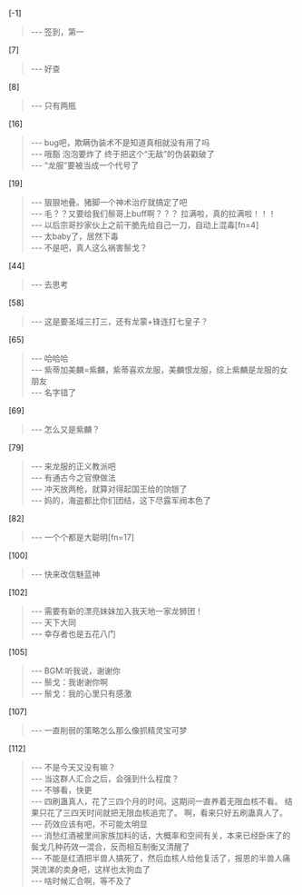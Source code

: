 
[-1] 
>--- 签到，第一<br>

[7] 
>--- 好查<br>

[8] 
>--- 只有两瓶<br>

[16] 
>--- bug吧，欺瞒伪装术不是知道真相就没有用了吗<br>
>--- 哦豁  泡泡要炸了  终于把这个“无敌”的伪装戳破了<br>
>--- “龙服”要被当成一个代号了<br>

[19] 
>--- 狠狠地叠。猪脚一个神术治疗就搞定了吧<br>
>--- 毛？？又要给我们鬃哥上buff啊？？？
拉满啦，真的拉满啦！！！<br>
>--- 以后宗哥抄家伙上之前干脆先给自己一刀，自动上混毒[fn=4]<br>
>--- 太baby了，居然下毒<br>
>--- 不是吧，真人这么祸害鬃戈？<br>

[44] 
>--- 去思考<br>

[58] 
>--- 这是要圣域三打三，还有龙蒙+锋连打七皇子？<br>

[65] 
>--- 哈哈哈<br>
>--- 紫蒂加美麟=紫麟，紫蒂喜欢龙服，美麟恨龙服，综上紫麟是龙服的女朋友<br>
>--- 名字错了<br>

[69] 
>--- 怎么又是紫麟？<br>

[79] 
>--- 来龙服的正义教派吧<br>
>--- 有通古今之官僚做法<br>
>--- 冲天放两枪，就算对得起国王给的饷银了<br>
>--- 妈的，海盗都比你们团结，这下尽露军阀本色了<br>

[82] 
>--- 一个个都是大聪明[fn=17]<br>

[100] 
>--- 快来改信魅蓝神<br>

[102] 
>--- 需要有新的漂亮妹妹加入我天地一家龙狮团！<br>
>--- 天下大同<br>
>--- 幸存者也是五花八门<br>

[105] 
>--- BGM:听我说，谢谢你<br>
>--- 鬃戈：我谢谢你啊<br>
>--- 鬃戈：我的心里只有感激<br>

[107] 
>--- 一直削弱的策略怎么那么像抓精灵宝可梦<br>

[112] 
>--- 不是今天又没有嘛？<br>
>--- 当这群人汇合之后，会强到什么程度？<br>
>--- 不够看，快更<br>
>--- 四刷蛊真人，花了三四个月的时间。这期间一直养着无限血核不看。
结果只花了三四天时间就把无限血核追完了。
啊，看来只好五刷蛊真人了。<br>
>--- 药效应该有吧，不可能太明显<br>
>--- 消愁红酒被里间家族加料的话，大概率和空间有关，本来已经卧床了的鬓戈几种药效一混合，反而相互制衡又清醒了<br>
>--- 不能是红酒把半兽人搞死了，然后血核人给他复活了，报恩的半兽人痛哭流涕的卖身吧，这样也太狗血了<br>
>--- 啥时候汇合啊，等不及了<br>
